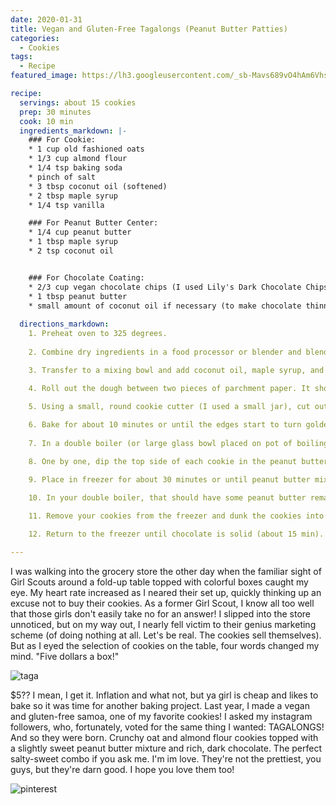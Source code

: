 ```yaml
---
date: 2020-01-31
title: Vegan and Gluten-Free Tagalongs (Peanut Butter Patties)
categories: 
  - Cookies
tags:
  - Recipe
featured_image: https://lh3.googleusercontent.com/_sb-Mavs689vO4hAm6Vhs3ckSBTgmUQcSTNBnHKMNQY_aBNxWDKC-rh9Z9Fvvza1J_5UIjYfOtvqfzkVZB0nvqmWi9eX7D9yrUDDai-42Um0ZA59xOxmgHq4dYtvOYNw8wH4_EK-3Gu845j7VvOePlXlELaM6-ngRZ-CmTyG0M2qvedPpUFYk-W8xRAugOHq3ALGcBo1oIgPvwL4Ud_3C-VzZ-64U10W4TZtvdU504amVGJZo1nnCXax2QIdsP8hXPhd2qWjplsgFj8jpXSCoihP3iQ2uEoZRhbkf-RD3cYuWHxhQiJy1BZJHIO2XV21RoRGdlRcdHJSc8mweNnnjr3ffhaV1rstsX-tPfxe4tbj7Se-u1QnWyivKfV0f78pKiHoyhq8KmZqyn9RCrUNn5GiTAqHGcIzBT1LGJZInFnB_yfm0mtfXIhAXgIQq5Ycsje64mhGsIiPf1lYS8bmEJ4qmD2tW2GBM1ehZOLvGu7BXH9BhxhTkKJOeLCfFX31Z-6ks3V9EFGHmy5fvHCSA1RGPOKGvK413rgNDtEaZnH-LWDo-7mDGG6tZXPTfSUzxOUhR7qAzj59YkOjXqfFwIILnScQWzwkRaLNEEtgQLCtEzQyOzJwGHhNqzZ4hJCcjtc1xngjjx3vqtf4G5HGhEtMIJjUq0UUYXW650-CGxorr8K5W_We5llid3FE0y-9lduFhMQlPfHbufXccpzLf7XGeDDEdSHxN8UhtT09gEZpf429=w2158-h1436-no 

recipe:
  servings: about 15 cookies
  prep: 30 minutes
  cook: 10 min
  ingredients_markdown: |-
    ### For Cookie:
    * 1 cup old fashioned oats
    * 1/3 cup almond flour
    * 1/4 tsp baking soda
    * pinch of salt
    * 3 tbsp coconut oil (softened)
    * 2 tbsp maple syrup
    * 1/4 tsp vanilla

    ### For Peanut Butter Center:
    * 1/4 cup peanut butter
    * 1 tbsp maple syrup
    * 2 tsp coconut oil


    ### For Chocolate Coating:
    * 2/3 cup vegan chocolate chips (I used Lily's Dark Chocolate Chips)
    * 1 tbsp peanut butter
    * small amount of coconut oil if necessary (to make chocolate thinner)
    
  directions_markdown:
    1. Preheat oven to 325 degrees.
    
    2. Combine dry ingredients in a food processor or blender and blend until a coarse flour is formed.

    3. Transfer to a mixing bowl and add coconut oil, maple syrup, and vanilla.

    4. Roll out the dough between two pieces of parchment paper. It should be about 1/4 of an inch thick.

    5. Using a small, round cookie cutter (I used a small jar), cut out circular cookies and place on a parchment paper lined cookie sheet.
    
    6. Bake for about 10 minutes or until the edges start to turn golden. Allow to cool for at least 30 minutes or in the freezer for about 15.
    
    7. In a double boiler (or large glass bowl placed on pot of boiling water), combine peanut butter, maple syrup, and coconut oil until melted and creamy.

    8. One by one, dip the top side of each cookie in the peanut butter mixture and twist them around so that a generous amount sticks to each. Repeat until all are covered with the peanut butter layer. Don't wash your double boiler!

    9. Place in freezer for about 30 minutes or until peanut butter mixture is frozen.

    10. In your double boiler, that should have some peanut butter remains inside, add vegan chocolate and melt. Stir in peanut butter and, if too thick, a little coconut oil. 

    11. Remove your cookies from the freezer and dunk the cookies into the chocolate mixture. I found it easiest to dunk them peanut butter side down, freeze, and then dip the bottoms, scraping off the excess chocolate.
    
    12. Return to the freezer until chocolate is solid (about 15 min). Enjoy frozen or at room temp!

---
```

I was walking into the grocery store the other day when the familiar sight of Girl Scouts around a fold-up table topped with colorful boxes caught my eye. My heart rate increased as I neared their set up, quickly thinking up an excuse not to buy their cookies. As a former Girl Scout, I know all too well that those girls don't easily take no for an answer! I slipped into the store unnoticed, but on my way out, I nearly fell victim to their genius marketing scheme (of doing nothing at all. Let's be real. The cookies sell themselves). But as I eyed the selection of cookies on the table, four words changed my mind. "Five dollars a box!" 

![taga](https://lh3.googleusercontent.com/KURHDqPBFFvUfFudPOXvn0dKsKyzxtRu7ILVvKzPE62pQOW164-pXxYk41wOG2S9wIZjWU2Jaiyvxm8gTBLCAQ2GqKLUg-6LuZN0MMuES-ixo5XKwJNZPX23dAo2x21Qg9Sx8tQdaK3kMObo1xcED5DMbOw6cR1gZYmgK709GHCNxjolSkeQRBXEeutdEnT2Q8TWO26VobATqaIBi09yOD66kZCWu0lGiwRr5lBjpAujrIGltDzBcrFWDxDzkYtvUA_qO0mGmdxRN1q9bYaPqPRAF7cshEofzoKcx7-WU-1QkVyaIo5DSymVOMWwFr2Q2qc03LQ-0ydA0Fs1FV-JTrDF-NnM5aaYcW_tX7jmoRXj3wnkzMjqnGIz9tgLvLXXLp0Fem_PHUTu3flB2vM6O41vOdiIEG2yOCNLOkET_rHZx2NM7PTBSqP3n1Yuq2dPCfgXoZhg7I2xNP8v67ZHuQFbvKq5yuASfrQ2Yfhqi6dU-jIOEHSiVXOKlPSPjAPdp_RFw0Z_bQ8nH1mCaqDMpnu4bObLnsGXibDC_Lz8ngvy2xXzjmN7kYpIM55QW0FQ3fkc1LNUdG9X2RVowsQHlRdBQ6LrVxFwshy7r_KUH4PBaAjSAE_BCmOAm1ibiA6zZ7Na7hW6TVd6pDW5zJE2C8mtH-Nr43kvjENnRQ8n5vg3HXLgJ9cQkOc_gqLrzc3KS_MGamhriONxcHA3jEO4R49AmROxMM2LJKP5HOS-ehPHg-87=w1076-h1436-no) 

$5?? I mean, I get it. Inflation and what not, but ya girl is cheap and likes to bake so it was time for another baking project. Last year, I made a vegan and gluten-free samoa, one of my favorite cookies! I asked my instagram followers, who, fortunately, voted for the same thing I wanted: TAGALONGS! And so they were born. Crunchy oat and almond flour cookies topped with a slightly sweet peanut butter mixture and rich, dark chocolate. The perfect salty-sweet combo if you ask me. I'm im love. They're not the prettiest, you guys, but they're darn good. I hope you love them too!

![pinterest](https://lh3.googleusercontent.com/UCem7TZhjtn8AJSOujNDINKGyh45btVDJpgqo5B27hwAEEeuk6MXcJxV1xTqzImruEKgk942I0UhnIQJ_D9eSXl3BI7VlIFTBtsbRU87FsDczpo98E_lMwFNTtVeSp45N1Fh5gHYeb-HBwffQFFv_aBy7ljE3auu7tPvhaClo3NIHyB2vyzYbadlUHMSG54y5qoTdNF7nZom7GThxh9VkP6tHlinENWMXTRiHV9hXMQCPypw1k3cTz2tDxWmCFEsiL2Y_oL1fqYUorY2Jq1oYUYscPqOoI4hGvBzztkctLOFrqFYqmNvTF-MZ70-UU2cYZiq7ooTUVCZJ3WaCI5TQsGgkrGsGBYXzKoxdgtAm76dCx02m3Exl9FoufXwATl3rOeiWMyeZ7n-Kdh-__GhP75qMWRVcyeg0KPL1sKxBcZA2UAmqk0TDWR2Xs4-uM43-be3cMAZD797QHgU_weGdNqKNwIFIedNO--YEhO0RZDu3kblQWPtAbb_BNlDJbm51xU7eZUKxBPbRz9Mu4ksrBQEgl-6WSY_g0qgsMTA5ShhV1uj9nfwRAEhbgxEu4M4bVvd8FHq3pY-5OVjXJ1XAxTNl-BJwSFl54Xt-hcWiUUF8kioGcnH3nnZ_53-OHBBtk7Ig3FXvDNYUu4-3VkDwUkI9XM4YcgEyd6WdT2KEkD-0GrIvlende7yDdQll3OWPMGLOc3NaWFuxIuu6yX0o6vJDEuQy3wjn44O2JXUTQEW_rgd=w750-h1220-no)



